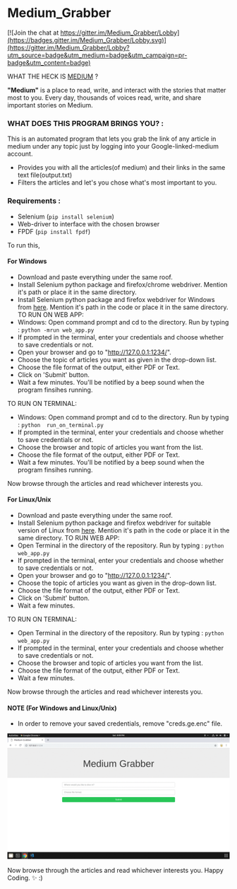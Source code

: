# Medium_Grabber 
[![Join the chat at https://gitter.im/Medium_Grabber/Lobby](https://badges.gitter.im/Medium_Grabber/Lobby.svg)](https://gitter.im/Medium_Grabber/Lobby?utm_source=badge&utm_medium=badge&utm_campaign=pr-badge&utm_content=badge)

WHAT THE HECK IS [MEDIUM](https://medium.com/) ?


**"Medium"** is a place to read, write, and interact with the stories that matter most to you. Every day, thousands of voices read, write, and share important stories on Medium.

### WHAT DOES THIS PROGRAM BRINGS YOU? :


This is an automated program that lets you grab the link of any article in medium under any topic just by logging into your Google-linked-medium account.


* Provides you with all the articles(of medium) and their links in the same text file(output.txt)
* Filters the articles and let's you chose what's most important to you.


### Requirements :


* Selenium (``` pip install selenium ```)
* Web-driver to interface with the chosen browser
* FPDF (`pip install fpdf`)

To run this,

#### For Windows

* Download and paste everything under the same roof.
* Install Selenium python package and firefox/chrome webdriver. Mention it's path or place it in the same directory.
* Install Selenium python package and firefox webdriver for Windows from [here](https://github.com/mozilla/geckodriver/releases). Mention it's path in the code or place it in the same directory.
TO RUN ON WEB APP:
* Windows: Open command prompt and cd to the directory.
  Run by typing : ``` python -mrun web_app.py ```
* If prompted in the terminal, enter your credentials and choose whether to save credentials or not.
* Open your browser and go to "http://127.0.0.1:1234/".
* Choose the topic of articles you want as given in the drop-down list.
* Choose the file format of the output, either PDF or Text.
* Click on 'Submit' button.
* Wait a few minutes. You'll be notified by a beep sound when the program finsihes running.

TO RUN ON TERMINAL:
* Windows: Open command prompt and cd to the directory.
  Run by typing : ``` python  run_on_terminal.py ```
* If prompted in the terminal, enter your credentials and choose whether to save credentials or not.
* Choose the browser and topic of articles you want from the list.
* Choose the file format of the output, either PDF or Text.
* Wait a few minutes. You'll be notified by a beep sound when the program finsihes running.

Now browse through the articles and read whichever interests you.

#### For Linux/Unix

* Download and paste everything under the same roof.
* Install Selenium python package and firefox webdriver for suitable version of Linux from [here](https://github.com/mozilla/geckodriver/releases). Mention it's path in the code or place it in the same directory.
TO RUN WEB APP:
* Open Terminal in the directory of the repository.
  Run by typing : ``` python web_app.py ```
* If prompted in the terminal, enter your credentials and choose whether to save credentials or not.
* Open your browser and go to "http://127.0.0.1:1234/".
* Choose the topic of articles you want as given in the drop-down list.
* Choose the file format of the output, either PDF or Text.
* Click on 'Submit' button.
* Wait a few minutes.

TO RUN ON TERMINAL:
* Open Terminal in the directory of the repository.
  Run by typing : ``` python web_app.py ```
* If prompted in the terminal, enter your credentials and choose whether to save credentials or not.
* Choose the browser and topic of articles you want from the list.
* Choose the file format of the output, either PDF or Text.
* Wait a few minutes.

Now browse through the articles and read whichever interests you.


#### NOTE (For Windows and Linux/Unix)


* In order to remove your saved credentials, remove "creds.ge.enc" file. 

![Animation](/animation.gif)

Now browse through the articles and read whichever interests you.
Happy Coding. :sparkles:  :)

